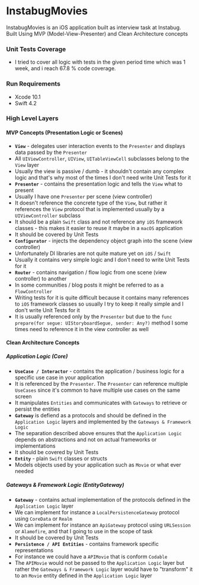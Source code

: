 # InstabugMovies
InstabugMovies is an iOS application built as interview task at Instabug. Built Using MVP (Model-View-Presenter) and Clean Architecture concepts

### Unit Tests Coverage

* I tried to cover all logic with tests in the given period time which was 1 week, and i reach 67.8 % code coverage.

### Run Requirements

* Xcode 10.1
* Swift 4.2

### High Level Layers

#### MVP Concepts (Presentation Logic or Scenes)
* **`View`** - delegates user interaction events to the `Presenter` and displays data passed by the `Presenter`
* All `UIViewController`, `UIView`, `UITableViewCell` subclasses belong to the `View` layer
* Usually the view is passive / dumb - it shouldn't contain any complex logic and that's why most of the times I don't need write Unit Tests for it
* **`Presenter`** - contains the presentation logic and tells the `View` what to present
* Usually I have one `Presenter` per scene (view controller)
* It doesn't reference the concrete type of the `View`, but rather it references the `View` protocol that is implemented usually by a `UIViewController` subclass
* It should be a plain `Swift` class and not reference any `iOS` framework classes - this makes it easier to reuse it maybe in a `macOS` application
* It should be covered by Unit Tests
* **`Configurator`** - injects the dependency object graph into the scene (view controller)
* Unfortunately DI libraries are not quite mature yet on `iOS` / `Swift`
* Usually it contains very simple logic and I don't need to write Unit Tests for it
* **`Router`** - contains navigation / flow logic from one scene (view controller) to another
* In some communities / blog posts it might be referred to as a `FlowController`
* Writing tests for it is quite difficult because it contains many references to `iOS` framework classes so usually I try to keep it really simple and I don't write Unit Tests for it
* It is usually referenced only by the `Presenter` but due to the `func prepare(for segue: UIStoryboardSegue, sender: Any?)` method I some times need to reference it in the view controller as well

#### Clean Architecture Concepts

##### Application Logic (Core)

* **`UseCase / Interactor`** - contains the application / business logic for a specific use case in your application
* It is referenced by the `Presenter`. The `Presenter` can reference multiple `UseCases` since it's common to have multiple use cases on the same screen
* It manipulates `Entities` and communicates with `Gateways` to retrieve or persist the entities
* **`Gateway`** is defiend as a protocols and should be defined in the `Application Logic` layers and implemented by the `Gateways & Framework Logic`
* The separation described above ensures that the `Application Logic` depends on abstractions and not on actual frameworks or implementations
* It should be covered by Unit Tests
* **`Entity`** - plain `Swift` classes or structs
* Models objects used by your application such as `Movie` or what ever needed

##### Gateways & Framework Logic (EntityGateway)

* **`Gateway`** - contains actual implementation of the protocols defined in the `Application Logic` layer
* We can implement for instance a `LocalPersistenceGateway` protocol using `CoreData` or `Realm`
* We can implement for instance an `ApiGateway` protocol using `URLSession` or `Alamofire`, and that I going to use in the scope of task
* It should be covered by Unit Tests
* **`Persistence / API Entities`** - contains framework specific representations
* For instance we could have a `APIMovie` that is conform `Codable`
* The `APIMovie` would not be passed to the `Application Logic` layer but rather the `Gateways & Framework Logic` layer would have to "transform" it to an `Movie` entity defined in the `Application Logic` layer
